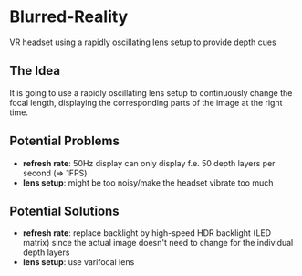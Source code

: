 # Blurred-Reality
VR headset using a rapidly oscillating lens setup to provide depth cues

## The Idea
It is going to use a rapidly oscillating lens setup to continuously change the focal length, displaying the corresponding parts of the image at the right time.

## Potential Problems
- **refresh rate**: 50Hz display can only display f.e. 50 depth layers per second (=> 1FPS)
- **lens setup**: might be too noisy/make the headset vibrate too much

## Potential Solutions
- **refresh rate**: replace backlight by high-speed HDR backlight (LED matrix) since the actual image doesn't need to change for the individual depth layers
- **lens setup**: use varifocal lens
